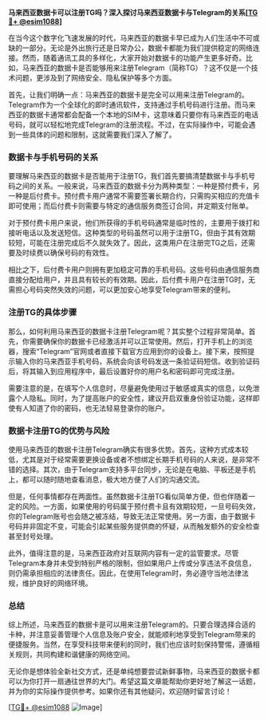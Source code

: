 **马来西亚数据卡可以注册TG吗？深入探讨马来西亚数据卡与Telegram的关系[[TG💪+ @esim1088](https://t.me/s/esim1088)]**

在当今这个数字化飞速发展的时代，马来西亚的数据卡早已成为人们生活中不可或缺的一部分。无论是外出旅行还是日常办公，数据卡都能为我们提供稳定的网络连接。然而，随着通讯工具的多样化，大家开始对数据卡的功能产生更多好奇。比如，马来西亚的数据卡是否能够用来注册Telegram（简称TG）？这不仅是一个技术问题，更涉及到了网络安全、隐私保护等多个方面。

首先，让我们明确一点：马来西亚的数据卡是完全可以用来注册Telegram的。Telegram作为一个全球化的即时通讯软件，支持通过手机号码进行注册。而马来西亚的数据卡通常都会配备一个本地的SIM卡，这意味着只要你有马来西亚的电话号码，就可以轻松地完成Telegram的注册流程。不过，在实际操作中，可能会遇到一些具体的问题和限制，这就需要我们深入了解了。

### 数据卡与手机号码的关系

要理解马来西亚的数据卡是否能用于注册TG，我们首先要搞清楚数据卡与手机号码之间的关系。一般来说，马来西亚的数据卡分为两种类型：一种是预付费卡，另一种是后付费卡。预付费卡用户通常不需要签署长期合约，只需购买相应的充值卡即可使用；而后付费卡则需要与特定的通信服务商签订合同，并定期支付账单。

对于预付费卡用户来说，他们所获得的手机号码通常是临时性的，主要用于拨打和接听电话以及发送短信。这种类型的号码虽然可以用于注册TG，但由于其有效期较短，可能在注册完成后不久就失效了。因此，这类用户在注册完TG之后，还需要及时续费以确保号码的有效性。

相比之下，后付费卡用户则拥有更加稳定可靠的手机号码。这些号码由通信服务商直接分配给用户，并且具有较长的有效期。因此，后付费卡用户在注册TG时，无需担心号码突然失效的问题，可以更加安心地享受Telegram带来的便利。

### 注册TG的具体步骤

那么，如何利用马来西亚的数据卡注册Telegram呢？其实整个过程非常简单。首先，你需要确保你的数据卡已经激活并可以正常使用。然后，打开手机上的浏览器，搜索“Telegram”官网或者直接下载官方应用到你的设备上。接下来，按照提示输入你的马来西亚手机号码，系统会向该号码发送一条验证码短信。收到验证码后，将其输入到应用程序中，最后设置好你的用户名和密码即可完成注册。

需要注意的是，在填写个人信息时，尽量避免使用过于敏感或真实的信息，以免泄露个人隐私。同时，为了提高账户的安全性，建议开启双重身份验证功能，这样即使有人知道了你的密码，也无法轻易登录你的账户。

### 数据卡注册TG的优势与风险

使用马来西亚的数据卡注册Telegram确实有很多优势。首先，这种方式成本较低，尤其是对于经常需要更换设备或者不想绑定长期手机号码的人来说，是非常不错的选择。其次，由于Telegram支持多平台同步，无论是在电脑、平板还是手机上，都可以随时随地查看消息，极大地方便了人们的沟通交流。

但是，任何事情都存在两面性。虽然数据卡注册TG看似简单方便，但也伴随着一定的风险。一方面，如果使用的号码属于预付费卡且有效期较短，一旦号码失效，你的Telegram账号也会随之被冻结，导致无法正常使用。另一方面，由于数据卡号码并非固定不变，可能会引起某些服务提供商的怀疑，从而触发额外的安全检查甚至封号处理。

此外，值得注意的是，马来西亚政府对互联网内容有一定的监管要求。尽管Telegram本身并未受到特别严格的限制，但如果用户上传或分享违法不良信息，则仍需承担相应的法律责任。因此，在使用Telegram时，务必遵守当地法律法规，维护良好的网络环境。

### 总结

综上所述，马来西亚的数据卡是可以用来注册Telegram的。只要合理选择合适的卡种，并注意妥善管理个人信息及账户安全，就能顺利地享受到Telegram带来的便捷服务。当然，在享受科技带来便利的同时，我们也应该时刻保持警惕，遵循相关规则，共同构建和谐健康的网络空间。

无论你是想体验全新社交方式，还是单纯想要尝试新鲜事物，马来西亚的数据卡都可以为你打开一扇通往世界的大门。希望这篇文章能帮助你更好地了解这一话题，并为你的实际操作提供参考。如果你还有其他疑问，欢迎随时留言讨论！

[[TG💪+ @esim1088](https://t.me/s/esim1088) ![Image](https://i.postimg.cc/4NQfJmqS/Snipaste-2025-05-13-00-14-12.png)]